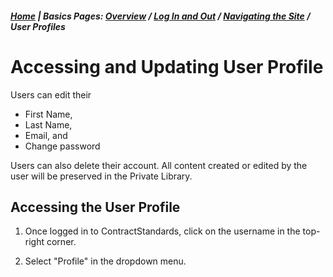 ##### [Home](README.md) | **Basics Pages:** [Overview](Overview.md) / [Log In and Out](Login.md) / [Navigating the Site](Published_View_Navigation.md) / User Profiles

# Accessing and Updating User Profile

Users can edit their
  * First Name,
  * Last Name,
  * Email, and
  * Change password

Users can also delete their account. All content created or edited by the user will be preserved in the Private Library.

## Accessing the User Profile

1. Once logged in to ContractStandards, click on the username in the top-right corner.

2. Select "Profile" in the dropdown menu.
